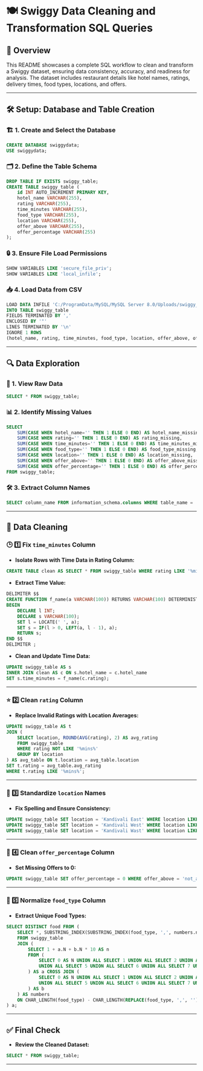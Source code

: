 # 🍽️ Swiggy Data Cleaning and Transformation SQL Queries

## 🎯 Overview
This README showcases a complete SQL workflow to clean and transform a Swiggy dataset, ensuring data consistency, accuracy, and readiness for analysis. The dataset includes restaurant details like hotel names, ratings, delivery times, food types, locations, and offers.

---

## 🛠️ Setup: Database and Table Creation

### 🏗️ 1. Create and Select the Database
```sql
CREATE DATABASE swiggydata;
USE swiggydata;
```

### 🗂️ 2. Define the Table Schema
```sql
DROP TABLE IF EXISTS swiggy_table;
CREATE TABLE swiggy_table (
    id INT AUTO_INCREMENT PRIMARY KEY,
    hotel_name VARCHAR(255),
    rating VARCHAR(255),
    time_minutes VARCHAR(255),
    food_type VARCHAR(255),
    location VARCHAR(255),
    offer_above VARCHAR(255),
    offer_percentage VARCHAR(255)
);
```

### 🔒 3. Ensure File Load Permissions
```sql
SHOW VARIABLES LIKE 'secure_file_priv';
SHOW VARIABLES LIKE 'local_infile';
```

### 📥 4. Load Data from CSV
```sql
LOAD DATA INFILE 'C:/ProgramData/MySQL/MySQL Server 8.0/Uploads/swiggy_cleaned.csv'
INTO TABLE swiggy_table
FIELDS TERMINATED BY ','
ENCLOSED BY '"'
LINES TERMINATED BY '\n'
IGNORE 1 ROWS
(hotel_name, rating, time_minutes, food_type, location, offer_above, offer_percentage);
```

---

## 🔍 Data Exploration

### 🔎 1. View Raw Data
```sql
SELECT * FROM swiggy_table;
```

### 📊 2. Identify Missing Values
```sql
SELECT
    SUM(CASE WHEN hotel_name='' THEN 1 ELSE 0 END) AS hotel_name_missing,
    SUM(CASE WHEN rating='' THEN 1 ELSE 0 END) AS rating_missing,
    SUM(CASE WHEN time_minutes='' THEN 1 ELSE 0 END) AS time_minutes_missing,
    SUM(CASE WHEN food_type='' THEN 1 ELSE 0 END) AS food_type_missing,
    SUM(CASE WHEN location='' THEN 1 ELSE 0 END) AS location_missing,
    SUM(CASE WHEN offer_above='' THEN 1 ELSE 0 END) AS offer_above_missing,
    SUM(CASE WHEN offer_percentage='' THEN 1 ELSE 0 END) AS offer_percentage_missing
FROM swiggy_table;
```

### 🛠️ 3. Extract Column Names
```sql
SELECT column_name FROM information_schema.columns WHERE table_name = 'swiggy_table';
```

---

## 🧼 Data Cleaning

### 🕒 1️⃣ Fix `time_minutes` Column

- **Isolate Rows with Time Data in Rating Column:**
```sql
CREATE TABLE clean AS SELECT * FROM swiggy_table WHERE rating LIKE '%mins%';
```

- **Extract Time Value:**
```sql
DELIMITER $$
CREATE FUNCTION f_name(a VARCHAR(100)) RETURNS VARCHAR(100) DETERMINISTIC
BEGIN
    DECLARE l INT;
    DECLARE s VARCHAR(100);
    SET l = LOCATE(' ', a);
    SET s = IF(l > 0, LEFT(a, l - 1), a);
    RETURN s;
END $$
DELIMITER ;
```

- **Clean and Update Time Data:**
```sql
UPDATE swiggy_table AS s
INNER JOIN clean AS c ON s.hotel_name = c.hotel_name
SET s.time_minutes = f_name(c.rating);
```

---

### ⭐ 2️⃣ Clean `rating` Column

- **Replace Invalid Ratings with Location Averages:**
```sql
UPDATE swiggy_table AS t
JOIN (
    SELECT location, ROUND(AVG(rating), 2) AS avg_rating
    FROM swiggy_table
    WHERE rating NOT LIKE '%mins%'
    GROUP BY location
) AS avg_table ON t.location = avg_table.location
SET t.rating = avg_table.avg_rating
WHERE t.rating LIKE '%mins%';
```

---

### 📍 3️⃣ Standardize `location` Names

- **Fix Spelling and Ensure Consistency:**
```sql
UPDATE swiggy_table SET location = 'Kandivali East' WHERE location LIKE '%East%';
UPDATE swiggy_table SET location = 'Kandivali West' WHERE location LIKE '%West%';
UPDATE swiggy_table SET location = 'Kandivali Wast' WHERE location LIKE '%W%';
```

---

### 🎁 4️⃣ Clean `offer_percentage` Column

- **Set Missing Offers to 0:**
```sql
UPDATE swiggy_table SET offer_percentage = 0 WHERE offer_above = 'not_available';
```

---

### 🍔 5️⃣ Normalize `food_type` Column

- **Extract Unique Food Types:**
```sql
SELECT DISTINCT food FROM (
    SELECT *, SUBSTRING_INDEX(SUBSTRING_INDEX(food_type, ',', numbers.n), ',', -1) AS food
    FROM swiggy_table
    JOIN (
        SELECT 1 + a.N + b.N * 10 AS n
        FROM (
            SELECT 0 AS N UNION ALL SELECT 1 UNION ALL SELECT 2 UNION ALL SELECT 3 UNION ALL SELECT 4
            UNION ALL SELECT 5 UNION ALL SELECT 6 UNION ALL SELECT 7 UNION ALL SELECT 8 UNION ALL SELECT 9
        ) AS a CROSS JOIN (
            SELECT 0 AS N UNION ALL SELECT 1 UNION ALL SELECT 2 UNION ALL SELECT 3 UNION ALL SELECT 4
            UNION ALL SELECT 5 UNION ALL SELECT 6 UNION ALL SELECT 7 UNION ALL SELECT 8 UNION ALL SELECT 9
        ) AS b
    ) AS numbers
    ON CHAR_LENGTH(food_type) - CHAR_LENGTH(REPLACE(food_type, ',', '')) >= numbers.n - 1
) a;
```

---

## ✅ Final Check

- **Review the Cleaned Dataset:**
```sql
SELECT * FROM swiggy_table;
```

---



